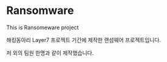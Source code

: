 # Ransomware
This is Ransomeware project

해킹동아리 Layer7 프로젝트 기간에 제작한 랜섬웨어 프로젝트입니다.

저 외의 팀원 한명과 같이 제작했습니다.
